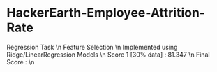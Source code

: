 # HackerEarth-Employee-Attrition-Rate
Regression Task \n
Feature Selection \n
Implemented using Ridge/LinearRegression Models \n
Score 1 [30% data] : 81.347 \n
Final Score : \n
